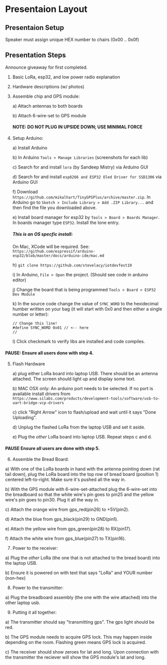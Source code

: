 # Presentaion Layout

## Presentaion Setup

Speaker must assign unique HEX number to chairs (0x00 .. 0x0f)

## Presentation Steps

Announce giveaway for first completed.

1) Basic LoRa, esp32, and low power radio explanation

2) Hardware descriptions (w/ photos)

3) Assemble chip and GPS module:
    
    a) Attach antennas to both boards
    
    b) Attach 6-wire-set to GPS module
    
    #### NOTE: DO NOT PLUG IN UPSIDE DOWN; USE MINIMAL FORCE

4) Setup Arduino:

    a) Install Arduino

    b) In Arduino `Tools > Manage Libraries` (screenshots for each lib)
      
    c) Search for and install `lora` (by Sandeep Mistry) via Arduino GUI

    d) Search for and install `esp8266 and ESP32 Oled Driver for SSD1306` via Arduino GUI

    f) Download `https://github.com/mikalhart/TinyGPSPlus/archive/master.zip`. In Arduino go to `Sketch > Include Library > Add .ZIP Library...` and then find the file you downloaded above.
    
    e) Install board manager for esp32 by `Tools > Board > Boards Manager`. In boards manager type `ESP32`. Install the lone entry. 

      ##### This is an OS specfic install:

      On Mac, XCode will be required. See: `https://github.com/espressif/arduino-esp32/blob/master/docs/arduino-ide/mac.md`

    h) `git clone https://github.com/stevelacy/iotdevfest19`

    i) In Arduino, `File > Open` the project. (Should see code in arduino editor)

    j) Change the board that is being programmed `Tools > Board > ESP32 Dev Module`

    k) In the source code change the value of `SYNC_WORD` to the hexidecimal humber written on your bag (it will start with 0x0 and then either a single number or letter):

      ```
      // Change this line!
      #define SYNC_WORD 0x01 // <-- here
      //
      ```

    l) Click checkmark to verify libs are installed and code compiles.



#### PAUSE: Ensure all users done with step 4.

5) Flash Hardware

    a) plug either LoRa board into laptop USB. There should be an antenna attached. The screen should light up and display some text.

    b) MAC OSX only: An arduino port needs to be selected. If no port is available install drivers from `https://www.silabs.com/products/development-tools/software/usb-to-uart-bridge-vcp-drivers`

    c) click "Right Arrow" icon to flash/upload and wait until it says "Done Uploading".

    d) Unplug the flashed LoRa from the laptop USB and set it aside.

    e) Plug the *other* LoRa board into laptop USB. Repeat steps c and d.

#### PAUSE Ensure all users are done with step 5.
  
6) Assemble the Bread Board:

  a) With one of the LoRa boards in hand with the antenna pointing down (rat tail down), plug the LoRa board into the top row of bread board (position 1) centered left-to-right. Make sure it's pushed all the way in.

  b) With the GPS module with 6-wire-set-attached plug the 6-wire-set into the breadboard so that the white wire's pin goes to pin25 and the yellow wire's pin goes to pin30. Plug it all the way in. 

  c) Attach the orange wire from gps_red(pin26) to +5V(pin2).

  d) Attach the blue from gps_black(pin29) to GND(pin1).
  
  e) Attach the yellow wire from gps_green(pin28) to RX(pin17).

  f) Attach the white wire from gps_blue(pin27) to TX(pin16).

7) Power to the receiver:

  a) Plug the *other* LoRa (the one that is not attached to the bread board) into the laptop USB.

  b) Ensure it is powered on with text that says "LoRa" and YOUR number (non-hex)
  
8) Power to the transmitter:

  a) Plug the breadboard assembly (the one with the wire attached) into the other laptop usb.

9) Putting it all together:

  a) The transmitter should say "transmitting gps". The gps light should be red.

  b) The GPS module needs to acquire GPS lock. This may happen inside depending on the room. Flashing green means GPS lock is acquired.

  c) The receiver should show zeroes for lat and long. Upon connection with the transmitter the reciever will show the GPS module's lat and long.
